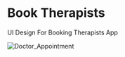 # Book Therapists

UI Design For Booking Therapists App

![Doctor_Appointment](https://user-images.githubusercontent.com/65156887/124272005-cc3d2c00-db5b-11eb-9d1b-a4380bbd4af6.jpeg)
